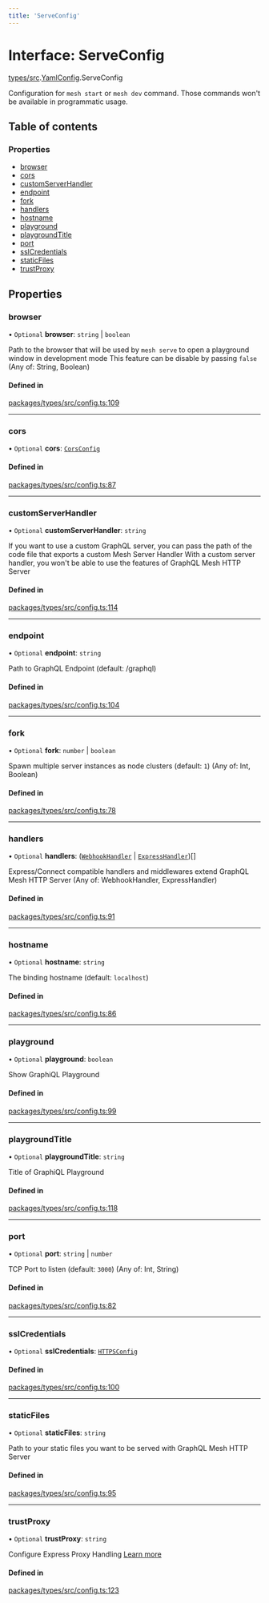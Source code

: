 ```yaml
---
title: 'ServeConfig'
---
```


# Interface: ServeConfig

[types/src](../modules/types_src).[YamlConfig](../modules/types_src.YamlConfig).ServeConfig

Configuration for `mesh start` or `mesh dev` command.
Those commands won't be available in programmatic usage.

## Table of contents

### Properties

- [browser](types_src.YamlConfig.ServeConfig#browser)
- [cors](types_src.YamlConfig.ServeConfig#cors)
- [customServerHandler](types_src.YamlConfig.ServeConfig#customserverhandler)
- [endpoint](types_src.YamlConfig.ServeConfig#endpoint)
- [fork](types_src.YamlConfig.ServeConfig#fork)
- [handlers](types_src.YamlConfig.ServeConfig#handlers)
- [hostname](types_src.YamlConfig.ServeConfig#hostname)
- [playground](types_src.YamlConfig.ServeConfig#playground)
- [playgroundTitle](types_src.YamlConfig.ServeConfig#playgroundtitle)
- [port](types_src.YamlConfig.ServeConfig#port)
- [sslCredentials](types_src.YamlConfig.ServeConfig#sslcredentials)
- [staticFiles](types_src.YamlConfig.ServeConfig#staticfiles)
- [trustProxy](types_src.YamlConfig.ServeConfig#trustproxy)

## Properties

### browser

• `Optional` **browser**: `string` \| `boolean`

Path to the browser that will be used by `mesh serve` to open a playground window in development mode
This feature can be disable by passing `false` (Any of: String, Boolean)

#### Defined in

[packages/types/src/config.ts:109](https://github.com/Urigo/graphql-mesh/blob/master/packages/types/src/config.ts#L109)

___

### cors

• `Optional` **cors**: [`CorsConfig`](types_src.YamlConfig.CorsConfig)

#### Defined in

[packages/types/src/config.ts:87](https://github.com/Urigo/graphql-mesh/blob/master/packages/types/src/config.ts#L87)

___

### customServerHandler

• `Optional` **customServerHandler**: `string`

If you want to use a custom GraphQL server, you can pass the path of the code file that exports a custom Mesh Server Handler
With a custom server handler, you won't be able to use the features of GraphQL Mesh HTTP Server

#### Defined in

[packages/types/src/config.ts:114](https://github.com/Urigo/graphql-mesh/blob/master/packages/types/src/config.ts#L114)

___

### endpoint

• `Optional` **endpoint**: `string`

Path to GraphQL Endpoint (default: /graphql)

#### Defined in

[packages/types/src/config.ts:104](https://github.com/Urigo/graphql-mesh/blob/master/packages/types/src/config.ts#L104)

___

### fork

• `Optional` **fork**: `number` \| `boolean`

Spawn multiple server instances as node clusters (default: `1`) (Any of: Int, Boolean)

#### Defined in

[packages/types/src/config.ts:78](https://github.com/Urigo/graphql-mesh/blob/master/packages/types/src/config.ts#L78)

___

### handlers

• `Optional` **handlers**: ([`WebhookHandler`](types_src.YamlConfig.WebhookHandler) \| [`ExpressHandler`](types_src.YamlConfig.ExpressHandler))[]

Express/Connect compatible handlers and middlewares extend GraphQL Mesh HTTP Server (Any of: WebhookHandler, ExpressHandler)

#### Defined in

[packages/types/src/config.ts:91](https://github.com/Urigo/graphql-mesh/blob/master/packages/types/src/config.ts#L91)

___

### hostname

• `Optional` **hostname**: `string`

The binding hostname (default: `localhost`)

#### Defined in

[packages/types/src/config.ts:86](https://github.com/Urigo/graphql-mesh/blob/master/packages/types/src/config.ts#L86)

___

### playground

• `Optional` **playground**: `boolean`

Show GraphiQL Playground

#### Defined in

[packages/types/src/config.ts:99](https://github.com/Urigo/graphql-mesh/blob/master/packages/types/src/config.ts#L99)

___

### playgroundTitle

• `Optional` **playgroundTitle**: `string`

Title of GraphiQL Playground

#### Defined in

[packages/types/src/config.ts:118](https://github.com/Urigo/graphql-mesh/blob/master/packages/types/src/config.ts#L118)

___

### port

• `Optional` **port**: `string` \| `number`

TCP Port to listen (default: `3000`) (Any of: Int, String)

#### Defined in

[packages/types/src/config.ts:82](https://github.com/Urigo/graphql-mesh/blob/master/packages/types/src/config.ts#L82)

___

### sslCredentials

• `Optional` **sslCredentials**: [`HTTPSConfig`](types_src.YamlConfig.HTTPSConfig)

#### Defined in

[packages/types/src/config.ts:100](https://github.com/Urigo/graphql-mesh/blob/master/packages/types/src/config.ts#L100)

___

### staticFiles

• `Optional` **staticFiles**: `string`

Path to your static files you want to be served with GraphQL Mesh HTTP Server

#### Defined in

[packages/types/src/config.ts:95](https://github.com/Urigo/graphql-mesh/blob/master/packages/types/src/config.ts#L95)

___

### trustProxy

• `Optional` **trustProxy**: `string`

Configure Express Proxy Handling
[Learn more](https://expressjs.com/en/guide/behind-proxies.html)

#### Defined in

[packages/types/src/config.ts:123](https://github.com/Urigo/graphql-mesh/blob/master/packages/types/src/config.ts#L123)
